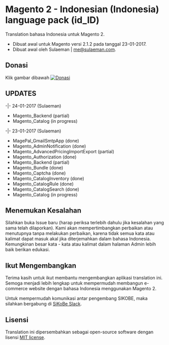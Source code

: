 # Magento 2 - Indonesian (Indonesia) language pack (id_ID)
Translation bahasa Indonesia untuk Magento 2.
- Dibuat awal untuk Magento versi 2.1.2 pada tanggal 23-01-2017.
- Dibuat awal oleh Sulaeman | <me@sulaeman.com>.

## Donasi
Klik gambar dibawah
[![Donasi](https://www.sulaeman.com/wp-content/uploads/2017/01/paypal-logo-donation.png)](https://www.paypal.me/sulaeman)

## UPDATES
-|- 24-01-2017 (Sulaeman)
   - Magento_Backend (partial)
   - Magento_Catalog (in progress)

-|- 23-01-2017 (Sulaeman)
   - MagePal_GmailSmtpApp (done)
   - Magento_AdminNotification (done)
   - Magento_AdvancedPricingImportExport (partial)
   - Magento_Authorization (done)
   - Magento_Backend (partial)
   - Magento_Bundle (done)
   - Magento_Captcha (done)
   - Magento_CatalogInventory (done)
   - Magento_CatalogRule (done)
   - Magento_CatalogSearch (done)
   - Magento_Catalog (in progress)


## Menemukan Kesalahan
Silahkan buka Issue baru (harap periksa terlebih dahulu jika kesalahan yang sama telah dilaporkan). Kami akan mempertimbangkan perbaikan atau menutupnya tanpa melakukan perbaikan, karena tidak semua kata atau kalimat dapat masuk akal jika diterjemahkan dalam bahasa Indonesia. Kemungkinan besar kata - kata atau kalimat dalam halaman Admin lebih baik berikan edukasi.


## Ikut Mengembangkan
Terima kasih untuk ikut membantu mengembangkan aplikasi translation ini. Semoga menjadi lebih lengkap untuk mempermudah membangun e-commerce website dengan bahasa Indonesia menggunakan Magento 2.

Untuk mempermudah komunikasi antar pengembang SIKOBE, maka silahkan bergabung di [SiKoBe Slack](http://slack.sikobe.com/).

## Lisensi

Translation ini dipersembahkan sebagai open-source software dengan lisensi [MIT license](http://opensource.org/licenses/MIT).
